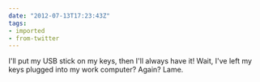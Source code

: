 ```yaml
---
date: "2012-07-13T17:23:43Z"
tags:
- imported
- from-twitter
---
```

I'll put my USB stick on my keys, then I'll always have it\! Wait, I've left my keys plugged into my work computer? Again? Lame.
